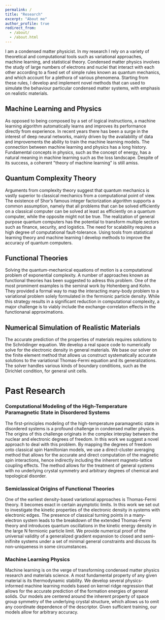 ```yaml
---
permalink: /
title: "Research"
excerpt: "About me"
author_profile: true
redirect_from: 
  - /about/
  - /about.html
---
```


I am a condensed matter physicist. In my research I rely on a variety of theoretical and computational tools such as variational approaches, machine learning, and statistical theory. Condensed matter physics involves the study of large numbers of electrons and nuclei that interact with each other according to a fixed set of simple rules known as quantum mechanics, and which account for a plethora of various phenomena. Starting from these rules, I develop and implement novel methods that can used to simulate the behaviour particular condensed matter systems, with emphasis on realistic materials. 

## Machine Learning and Physics

As opposed to being composed by a set of logical instructions, a machine learning algorithm automatically learns and improves its performance directly from experience. In recent years there has been a surge in the interest of deep neural networks, mainly driven by the availability of data and improvements the ability to train the machine learning models. The connection between machine learning and physics has a long history. Fundamental concepts in physics, such as the concept of energy, has a natural meaning in machine learning such as the loss landscape. Despite of its success, a coherent "theory of machine learning" is still amiss. 

## Quantum Complexity Theory

Arguments from complexity theory suggest that quantum mechanics is vastly superior to classical mechanics from a computational point of view. The existence of Shor’s famous integer factorization algorithm supports a common assumption, namely that all problems that can be solved efficiently on a classical computer can be solved at least as efficiently on a quantum computer, while the opposite might not be true. The realization of general purpose quantum computers has the potential to transform multiple sectors such as finance, security, and logistics. The need for scalability requires a high degree of computational fault-tolerance. Using tools from statistical learning theory and machine learning I develop methods to improve the accuracy of quantum computers. 

## Functional Theories

Solving the quantum-mechanical equations of motion is a computational problem of exponential complexity. A number of approaches known as functional theories has been suggested to adress this problem. One of the most promiment examples is the seminal work by Hohenberg and Kohn. They provided a formal way to map the interacting many-body problem to a variational problem solely formulated in the fermionic particle density. While this strategy results in a significant reduction in computational complexity, a major challenge is to viably include the exchange-correlaton effects in the functionanal approximations. 

## Numerical Simulation of Realistic Materials

The accurate prediction of the properties of materials requires solutions to the Schrödinger equation. We develop a real space code to numerically solve for the electronic density in general materials. We base our solver on the finite element method that allows us construct systematically accurate solutions to the variational Thomas-Fermi equation and its generalizations. The solver handles various kinds of boundary conditions, such as the Dirichlet condition, for general unit cells. 

# Past Research 

### Computational Modeling of the High-Temperature Paramagnetic State in Disordered Systems

The first-principles modeling of the high-temperature paramagnetic state in disordered systems is a profound challenge in condensed matter physics. The origins of this challenge originats in the complex interplay between the nuclear and electronic degrees of freedom. In this work we suggest a novel approach to deal with this problem. By mapping the degrees of freedom onto classical spin Hamiltonian models, we use a direct-cluster averaging method that allows for the accurate and direct computation of the magnetic spin interactions, hence indirectly including the inherent magneto-lattice coupling effects. The method allows for the treatment of general systems with no underlying crystal symmetry and arbitrary degrees of chemical and topological disorder. 

### Semiclassical Origins of Functional Theories 

One of the earliest density-based variational approaches is Thomas-Fermi theory. It becomes exact in certain asymptotic limits. In this work we set out to investigate the kinetic properties of the electronic density in systems with electronic edges. The presence of classical turning points in a many-electron system leads to the breakdown of the extended Thomas-Fermi theory and introduces quantum oscillations in the kinetic energy density in the large N fermionic particle limit. We provide numerical proof of the universal validity of a generalized gradient expansion to closed and semi-inifinite systems under a set of minimal general constraints and discuss its non-uniqueness in some circumstances.  

### Machine Learning Physics 

Machine learning is on the verge of transforming condensed matter physics research and materials science. A most fundamental property of any given material is its thermodynamic stability. We develop several physics-informed machine learning models based on kernel ridge regression that allows for the accurate prediction of the formation energies of general solids. Our models are centered around the inherent property of space group symmetry of the underlying crystal structure, which allows us to omit any coordinate dependence of the descriptor. Given sufficient training, our models allow for arbitrary accuracy. 



